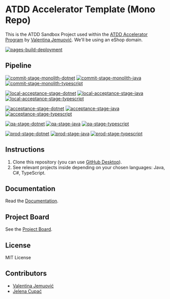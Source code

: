 # ATDD Accelerator Template (Mono Repo)

This is the ATDD Sandbox Project used within the [ATDD Accelerator Program](https://atdd-accelerator.optivem.com/) by [Valentina Jemuović](https://www.linkedin.com/in/valentinajemuovic/). We'll be using an eShop domain.

[![pages-build-deployment](https://github.com/optivem/atdd-accelerator-template-mono-repo/actions/workflows/pages/pages-build-deployment/badge.svg)](https://github.com/optivem/atdd-accelerator-template-mono-repo/actions/workflows/pages/pages-build-deployment)

## Pipeline

[![commit-stage-monolith-dotnet](https://github.com/optivem/atdd-accelerator-template-mono-repo/actions/workflows/commit-stage-monolith-dotnet.yml/badge.svg)](https://github.com/optivem/atdd-accelerator-template-mono-repo/actions/workflows/commit-stage-monolith-dotnet.yml)
[![commit-stage-monolith-java](https://github.com/optivem/atdd-accelerator-template-mono-repo/actions/workflows/commit-stage-monolith-java.yml/badge.svg)](https://github.com/optivem/atdd-accelerator-template-mono-repo/actions/workflows/commit-stage-monolith-java.yml)
[![commit-stage-monolith-typescript](https://github.com/optivem/atdd-accelerator-template-mono-repo/actions/workflows/commit-stage-monolith-typescript.yml/badge.svg)](https://github.com/optivem/atdd-accelerator-template-mono-repo/actions/workflows/commit-stage-monolith-typescript.yml)

[![local-acceptance-stage-dotnet](https://github.com/optivem/atdd-accelerator-template-mono-repo/actions/workflows/local-acceptance-stage-test-dotnet.yml/badge.svg)](https://github.com/optivem/atdd-accelerator-template-mono-repo/actions/workflows/local-acceptance-stage-test-dotnet.yml)
[![local-acceptance-stage-java](https://github.com/optivem/atdd-accelerator-template-mono-repo/actions/workflows/local-acceptance-stage-test-java.yml/badge.svg)](https://github.com/optivem/atdd-accelerator-template-mono-repo/actions/workflows/local-acceptance-stage-test-java.yml)
[![local-acceptance-stage-typescript](https://github.com/optivem/atdd-accelerator-template-mono-repo/actions/workflows/local-acceptance-stage-test-typescript.yml/badge.svg)](https://github.com/optivem/atdd-accelerator-template-mono-repo/actions/workflows/local-acceptance-stage-test-typescript.yml)

[![acceptance-stage-dotnet](https://github.com/optivem/atdd-accelerator-template-mono-repo/actions/workflows/acceptance-stage-test-dotnet.yml/badge.svg)](https://github.com/optivem/atdd-accelerator-template-mono-repo/actions/workflows/acceptance-stage-test-dotnet.yml)
[![acceptance-stage-java](https://github.com/optivem/atdd-accelerator-template-mono-repo/actions/workflows/acceptance-stage-test-java.yml/badge.svg)](https://github.com/optivem/atdd-accelerator-template-mono-repo/actions/workflows/acceptance-stage-test-java.yml)
[![acceptance-stage-typescript](https://github.com/optivem/atdd-accelerator-template-mono-repo/actions/workflows/acceptance-stage-test-typescript.yml/badge.svg)](https://github.com/optivem/atdd-accelerator-template-mono-repo/actions/workflows/acceptance-stage-test-typescript.yml)

[![qa-stage-dotnet](https://github.com/optivem/atdd-accelerator-template-mono-repo/actions/workflows/qa-stage-test-dotnet.yml/badge.svg)](https://github.com/optivem/atdd-accelerator-template-mono-repo/actions/workflows/qa-stage-test-dotnet.yml)
[![qa-stage-java](https://github.com/optivem/atdd-accelerator-template-mono-repo/actions/workflows/qa-stage-test-java.yml/badge.svg)](https://github.com/optivem/atdd-accelerator-template-mono-repo/actions/workflows/qa-stage-test-java.yml)
[![qa-stage-typescript](https://github.com/optivem/atdd-accelerator-template-mono-repo/actions/workflows/qa-stage-test-typescript.yml/badge.svg)](https://github.com/optivem/atdd-accelerator-template-mono-repo/actions/workflows/qa-stage-test-typescript.yml)

[![prod-stage-dotnet](https://github.com/optivem/atdd-accelerator-template-mono-repo/actions/workflows/prod-stage-test-dotnet.yml/badge.svg)](https://github.com/optivem/atdd-accelerator-template-mono-repo/actions/workflows/prod-stage-test-dotnet.yml)
[![prod-stage-java](https://github.com/optivem/atdd-accelerator-template-mono-repo/actions/workflows/prod-stage-test-java.yml/badge.svg)](https://github.com/optivem/atdd-accelerator-template-mono-repo/actions/workflows/prod-stage-test-java.yml)
[![prod-stage-typescript](https://github.com/optivem/atdd-accelerator-template-mono-repo/actions/workflows/prod-stage-test-typescript.yml/badge.svg)](https://github.com/optivem/atdd-accelerator-template-mono-repo/actions/workflows/prod-stage-test-typescript.yml)

## Instructions

1. Clone this repository (you can use [GitHub Desktop](https://desktop.github.com/download/)).
2. See relevant projects inside depending on your chosen languages: Java, C#, TypeScript.

## Documentation

Read the [Documentation](https://optivem.github.io/atdd-accelerator-template-mono-repo/).

## Project Board

See the [Project Board](https://github.com/orgs/optivem/projects/3/views/1).

## License

MIT License

## Contributors

- [Valentina Jemuović](https://www.linkedin.com/in/valentinajemuovic/)
- [Jelena Cupać](https://www.linkedin.com/in/jelenacupac/)
